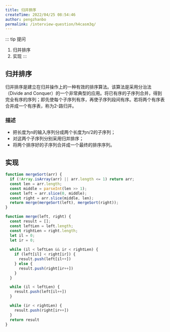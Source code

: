 ```yaml
---
title: 归并排序
createTime: 2022/04/25 08:54:46
author: pengzhanbo
permalink: /interview-question/h4casm3q/
---
```


::: tip 提问

1. 归并排序
2. 实现
:::

## 归并排序

归并排序是建立在归并操作上的一种有效的排序算法。该算法是采用分治法（Divide and Conquer）的一个非常典型的应用。将已有序的子序列合并，得到完全有序的序列；即先使每个子序列有序，再使子序列段间有序。若将两个有序表合并成一个有序表，称为2-路归并。

### 描述

- 把长度为n的输入序列分成两个长度为n/2的子序列；
- 对这两个子序列分别采用归并排序；
- 将两个排序好的子序列合并成一个最终的排序序列。

## 实现

``` js
function mergeSort(arr) {
  if (!Array.isArray(arr) || arr.length <= 1) return arr;
  const len = arr.length;
  const middle = parseInt(len >> 1);
  const left = arr.slice(0, middle);
  const right = arr.slice(middle, len);
  return merge(mergeSort(left), mergeSort(right));
}

function merge(left, right) {
  const result = [];
  const leftLen = left.length;
  const rightLen = right.length;
  let il = 0;
  let ir = 0;
  
  while (il < leftLen && ir < rightLen) {
    if (left[il] < right[ir]) {
      result.push(left[il++])
    } else {
      result.push(right[ir++])
    }
  }

  while (il < leftLen) {
    result.push(left[il++])
  }

  while (ir < rightLen) {
    result.push(right[ir++])
  }
  return result
}
```
